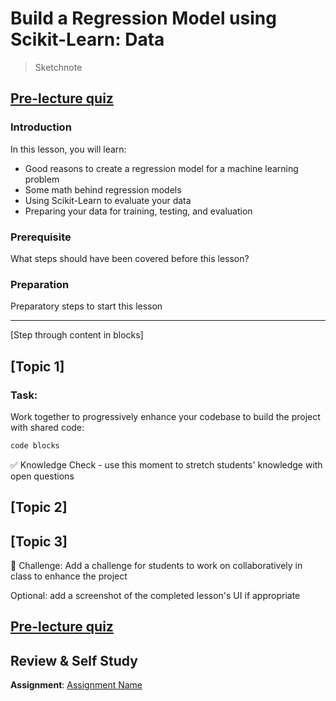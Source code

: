 # Build a Regression Model using Scikit-Learn: Data

> Sketchnote
## [Pre-lecture quiz](https://jolly-sea-0a877260f.azurestaticapps.net/quiz/7/)

### Introduction

In this lesson, you will learn:
- Good reasons to create a regression model for a machine learning problem
- Some math behind regression models
- Using Scikit-Learn to evaluate your data
- Preparing your data for training, testing, and evaluation

### Prerequisite

What steps should have been covered before this lesson?

### Preparation

Preparatory steps to start this lesson

---

[Step through content in blocks]

## [Topic 1]

### Task:

Work together to progressively enhance your codebase to build the project with shared code:

```html
code blocks
```

✅ Knowledge Check - use this moment to stretch students' knowledge with open questions

## [Topic 2]

## [Topic 3]

🚀 Challenge: Add a challenge for students to work on collaboratively in class to enhance the project

Optional: add a screenshot of the completed lesson's UI if appropriate

## [Pre-lecture quiz](https://jolly-sea-0a877260f.azurestaticapps.net/quiz/8/)

## Review & Self Study

**Assignment**: [Assignment Name](assignment.md)
